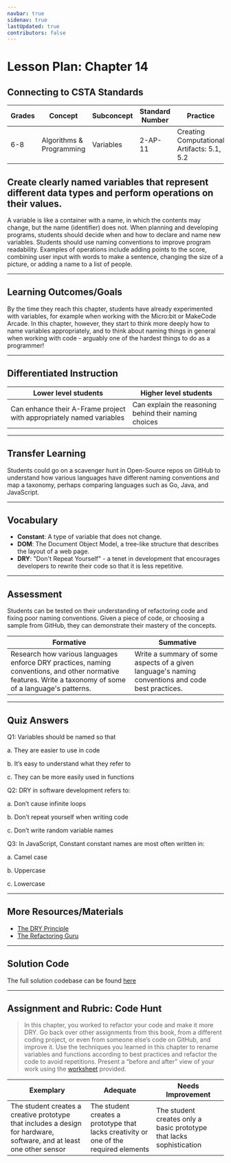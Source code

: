```yaml
---
navbar: true
sidenav: true
lastUpdated: true
contributors: false
---
```


<div class="home">
<h1 class="page-inner-title">Lesson Plan: Chapter 14</h1>

## Connecting to CSTA Standards

Grades | Concept | Subconcept | Standard Number | Practice
---|---|---|---|---
6-8 | Algorithms & Programming | Variables | 2-AP-11 | Creating Computational Artifacts: 5.1, 5.2 |

## Create clearly named variables that represent different data types and perform operations on their values.

A variable is like a container with a name, in which the contents may change, but the name (identifier) does not. When planning and developing programs, students should decide when and how to declare and name new variables. Students should use naming conventions to improve program readability. Examples of operations include adding points to the score, combining user input with words to make a sentence, changing the size of a picture, or adding a name to a list of people.

---

## Learning Outcomes/Goals

By the time they reach this chapter, students have already experimented with variables, for example when working with the Micro:bit or MakeCode 
Arcade. In this chapter, however, they start to think more deeply how to name variables appropriately, and to think about naming things in general when working with code - arguably one of the hardest things to do as a programmer!

---

## Differentiated Instruction

Lower level students | Higher level students
---|---
Can enhance their A-Frame project with appropriately named variables | Can explain the reasoning behind their naming choices

---

## Transfer Learning

Students could go on a scavenger hunt in Open-Source repos on GitHub to understand how various languages have different naming conventions and map a taxonomy, perhaps comparing languages such as Go, Java, and JavaScript.

---

## Vocabulary

- **Constant**: A type of variable that does not change.
- **DOM**: The Document Object Model, a tree-like structure that describes the layout of a web page.
- **DRY**: "Don't Repeat Yourself" - a tenet in development that encourages developers to rewrite their code so that it is less repetitive.

---

## Assessment

Students can be tested on their understanding of refactoring code and fixing poor naming conventions. Given a piece of code, or choosing a sample from GitHub, they can demonstrate their mastery of the concepts.

Formative | Summative
---|---
Research how various languages enforce DRY practices, naming conventions, and other normative features. Write a taxonomy of some of a language's patterns. | Write a summary of some aspects of a given language's naming conventions and code best practices.

---

## Quiz Answers

Q1:	Variables should be named so that 

a.	 They are easier to use in code 

b.	 <span class="highlight">It’s easy to understand what they refer to</span> 

c.	 They can be more easily used in functions 

Q2:	DRY in software development refers to:  

a.	Don’t cause infinite loops   

b.	<span class="highlight">Don’t repeat yourself when writing code</span>  

c.	Don’t write random variable names 

Q3:	In JavaScript, Constant constant names are most often written in:  

a.	Camel case  

b.	<span class="highlight">Uppercase</span>  

c.	Lowercase 

---

## More Resources/Materials

- [The DRY Principle](https://thevaluable.dev/dry-principle-cost-benefit-example/)
- [The Refactoring Guru](https://refactoring.guru/refactoring)
---

## Solution Code

The full solution codebase can be found [here](https://glitch.com/edit/#!/cs4kids-aframe-2)

---

## Assignment and Rubric: Code Hunt

> In this chapter, you worked to refactor your code and make it more DRY. Go back over other assignments from this book, from a different coding project, or even from someone else’s code on GitHub, and improve it. Use the techniques you learned in this chapter to rename variables and functions according to best practices and refactor the code to avoid repetitions. Present a “before and after” view of your work using the [worksheet](./assets/ch14-worksheet.pdf) provided.

Exemplary | Adequate | Needs Improvement 
---|---|---
The student creates a creative prototype that includes a design for hardware, software, and at least one other sensor | The student creates a prototype that lacks creativity or one of the required elements | The student creates only a basic prototype that lacks sophistication
</div>